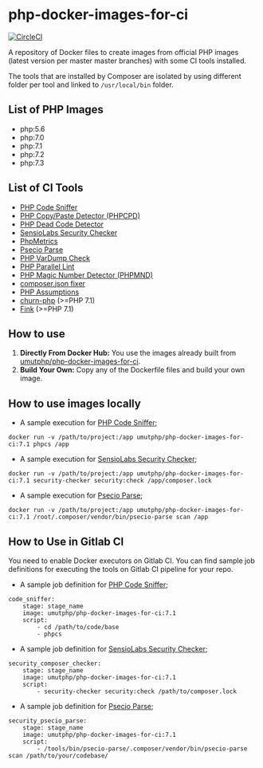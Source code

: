 # php-docker-images-for-ci

[![CircleCI](https://circleci.com/gh/umutphp/php-docker-images-for-ci/tree/master.svg?style=svg)](https://circleci.com/gh/umutphp/php-docker-images-for-ci/tree/master)

A repository  of Docker files to create images from official PHP images (latest version per master master branches) with some CI tools installed. 

The tools that are installed by Composer are isolated by using different folder per tool and linked to `/usr/local/bin` folder.

## List of PHP Images ##
- php:5.6
- php:7.0
- php:7.1
- php:7.2
- php:7.3

## List of CI Tools ##
- [PHP Code Sniffer](https://github.com/squizlabs/PHP_CodeSniffer)
- [PHP Copy/Paste Detector (PHPCPD)](https://github.com/sebastianbergmann/phpcpd)
- [PHP Dead Code Detector](https://github.com/sebastianbergmann/phpdcd)
- [SensioLabs Security Checker](https://github.com/sensiolabs/security-checker)
- [PhpMetrics](https://www.phpmetrics.org/)
- [Psecio Parse](https://github.com/psecio/parse)
- [PHP VarDump Check](https://github.com/JakubOnderka/PHP-Var-Dump-Check)
- [PHP Parallel Lint](https://github.com/JakubOnderka/PHP-Parallel-Lint)
- [PHP Magic Number Detector (PHPMND)](https://github.com/povils/phpmnd)
- [composer.json fixer](https://github.com/kubawerlos/composer-json-fixer)
- [PHP Assumptions](https://github.com/rskuipers/php-assumptions)
- [churn-php](https://github.com/bmitch/churn-php) (>=PHP 7.1)
- [Fink](https://github.com/dantleech/fink) (>=PHP 7.1)

## How to use ##
1. **Directly From Docker Hub:** You use the images already built from [umutphp/php-docker-images-for-ci](https://hub.docker.com/r/umutphp/php-docker-images-for-ci).
2. **Build Your Own:** Copy any of the Dockerfile files and build your own image.

## How to use images locally ##
* A sample execution for [PHP Code Sniffer](https://github.com/squizlabs/PHP_CodeSniffer);

```
docker run -v /path/to/project:/app umutphp/php-docker-images-for-ci:7.1 phpcs /app
```

* A sample execution for [SensioLabs Security Checker](https://github.com/sensiolabs/security-checker);

```
docker run -v /path/to/project:/app umutphp/php-docker-images-for-ci:7.1 security-checker security:check /app/composer.lock
```

* A sample execution for [Psecio Parse](https://github.com/psecio/parse);

```
docker run -v /path/to/project:/app umutphp/php-docker-images-for-ci:7.1 /root/.composer/vendor/bin/psecio-parse scan /app
```

## How to Use in Gitlab CI ##
You need to enable Docker executors on Gitlab CI. You can find sample job definitions for executing the tools on Gitlab CI pipeline for your repo. 

* A sample job definition for [PHP Code Sniffer](https://github.com/squizlabs/PHP_CodeSniffer);

```
code_sniffer:
    stage: stage_name
    image: umutphp/php-docker-images-for-ci:7.1
    script:
        - cd /path/to/code/base
        - phpcs 
```

* A sample job definition for [SensioLabs Security Checker](https://github.com/sensiolabs/security-checker);

```
security_composer_checker:
    stage: stage_name
    image: umutphp/php-docker-images-for-ci:7.1
    script:
        - security-checker security:check /path/to/composer.lock
```

* A sample job definition for [Psecio Parse](https://github.com/psecio/parse);

```
security_psecio_parse:
    stage: stage_name
    image: umutphp/php-docker-images-for-ci:7.1
    script:
        - /tools/bin/psecio-parse/.composer/vendor/bin/psecio-parse scan /path/to/your/codebase/
```
